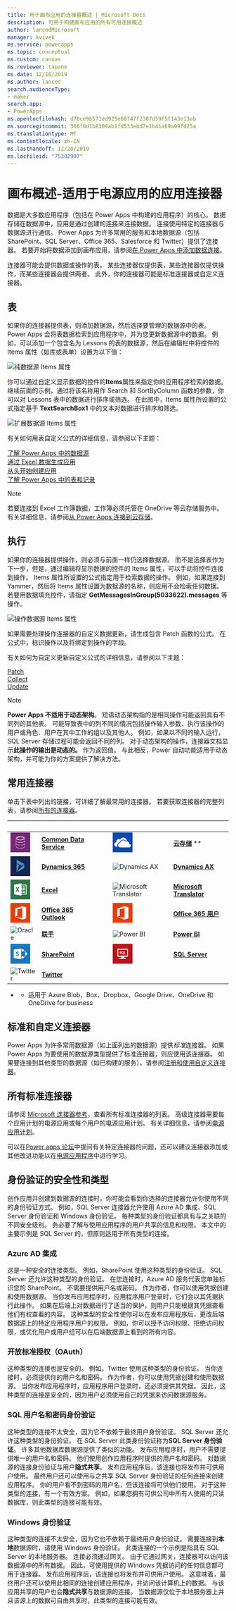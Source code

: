 ```yaml
---
title: 用于画布应用的连接器概述 | Microsoft Docs
description: 可用于构建画布应用的所有可用连接概述
author: lancedMicrosoft
manager: kvivek
ms.service: powerapps
ms.topic: conceptual
ms.custom: canvas
ms.reviewer: tapanm
ms.date: 12/10/2019
ms.author: lanced
search.audienceType:
- maker
search.app:
- PowerApps
ms.openlocfilehash: d78ce9b571ed925e68747f2307d59f5f143e13eb
ms.sourcegitcommit: 366f0d1b8309ab1fd533ebd7e1b41a69a99fd25a
ms.translationtype: MT
ms.contentlocale: zh-CN
ms.lasthandoff: 12/20/2019
ms.locfileid: "75302907"
---
```

# <a name="overview-of-canvas-app-connectors-for-power-apps"></a>画布概述-适用于电源应用的应用连接器
数据是大多数应用程序（包括在 Power Apps 中构建的应用程序）的核心。 数据存储在数据源中，应用是通过创建的连接来连接数据。 连接使用特定的连接器与数据源进行通信。 Power Apps 为许多常用的服务和本地数据源（包括 SharePoint、SQL Server、Office 365、Salesforce 和 Twitter）提供了连接器。 若要开始将数据添加到画布应用，请参阅[在 Power Apps 中添加数据连接](add-data-connection.md)。

连接器可能会提供数据或操作的表。 某些连接器仅提供表，某些连接器仅提供操作，而某些连接器会提供两者。 此外，你的连接器可能是标准连接器或自定义连接器。

## <a name="tables"></a>表

如果你的连接器提供表，则添加数据源，然后选择要管理的数据源中的表。 Power Apps 会将表数据检索到应用程序中，并为您更新数据源中的数据。 例如，可以添加一个包含名为 Lessons 的表的数据源，然后在编辑栏中将控件的 Items 属性（如库或表单）设置为以下值：

 ![纯数据源 Items 属性](./media/connections-list/ItemPropertyPlain.png)

你可以通过自定义显示数据的控件的**Items**属性来指定你的应用程序检索的数据。 继续前面的示例，通过将该名称用作 Search 和 SortByColumn 函数的参数，你可以对 Lessons 表中的数据进行排序或筛选。 在此图中，Items 属性所设置的公式指定基于 **TextSearchBox1** 中的文本对数据进行排序和筛选。 

 ![扩展数据源 Items 属性](./media/connections-list/ItemPropertyExpanded.png)

有关如何用表自定义公式的详细信息，请参阅以下主题：

  [了解 Power Apps 中的数据源](working-with-data-sources.md)<br> 
  [通过 Excel 数据生成应用](get-started-create-from-data.md)<br> 
  [从头开始创建应用](get-started-create-from-blank.md)<br>
  [了解 Power Apps 中的表和记录](working-with-tables.md)

  > [!NOTE]
  > 若要连接到 Excel 工作簿数据，工作簿必须托管在 OneDrive 等云存储服务中。 有关详细信息，请参阅[从 Power Apps 连接到云存储](connections/cloud-storage-blob-connections.md)。

## <a name="actions"></a>执行

如果你的连接器提供操作，则必须与前面一样仍选择数据源。 而不是选择表作为下一步，但是，通过编辑将显示数据的控件的 Items 属性，可以手动将控件连接到操作。 Items 属性所设置的公式指定用于检索数据的操作。 例如，如果连接到 Yammer，然后将 Items 属性设置为数据源的名称，则应用不会检索任何数据。 若要用数据填充控件，请指定 **GetMessagesInGroup(5033622).messages** 等操作。

![操作数据源 Items 属性](./media/connections-list/ItemPropertyAction.png)

如果需要处理操作连接器的自定义数据更新，请生成包含 Patch 函数的公式。 在公式中，标识操作以及将绑定到操作的字段。  

有关如何为自定义更新自定义公式的详细信息，请参阅以下主题：

[Patch](functions/function-patch.md)<br>[Collect](functions/function-clear-collect-clearcollect.md)<br>[Update](functions/function-update-updateif.md)

> [!NOTE]
>  **Power Apps 不适用于动态架构**。 短语动态架构指的是相同操作可能返回具有不同列的其他表。 可能导致表中的列不同的情况包括操作输入参数、执行该操作的用户或角色、用户在其中工作的组以及其他人。 例如，如果以不同的输入运行，SQL Server 存储过程可能会返回不同的列。 对于动态架构的操作，连接器文档显示**此操作的输出是动态的。** 作为返回值。 与此相反，Power 自动功能适用于动态架构，并可能为你的方案提供了解决方法。

## <a name="popular-connectors"></a>常用连接器

单击下表中列出的链接，可详细了解最常用的连接器。 若要获取连接器的完整列表，请参阅[所有的连接器](https://docs.microsoft.com/connectors/)。

| &nbsp; | &nbsp; | &nbsp; | &nbsp; | &nbsp; |
| --- | --- | --- | --- | --- |
| ![Common Data Service](./media/connections-list/cdm.png) |[**Common Data Service**](connections/connection-common-data-service.md) |&nbsp; |![云存储](./media/connections-list/onedrive.png) |[**云存储**](connections/cloud-storage-blob-connections.md) ** |
| ![Dynamics 365](./media/connections-list/dynamics-365.png) |[**Dynamics 365**](connections/connection-dynamics-crmonline.md) |&nbsp; | ![Dynamics AX](./media/connections-list/dynamics-ax.png) |[**Dynamics AX**](connections/connection-dynamicsax.md) |
|![Excel](./media/connections-list/excel.png) |[**Excel**](connections/connection-excel.md) |&nbsp; |![Microsoft Translator](./media/connections-list/microsoft-translator.png) |[**Microsoft Translator**](connections/connection-microsoft-translator.md) |
|![Office 365 Outlook](./media/connections-list/office365.png) |[**Office 365 Outlook**](connections/connection-office365-outlook.md) |&nbsp; | ![Office 365 用户](./media/connections-list/office365.png) |[**Office 365 用户**](connections/connection-office365-users.md) |
| ![Oracle](./media/connections-list/oracle-icon.png) |[**联手**](connections/connection-oracledb.md) |&nbsp; | ![Power BI](./media/connections-list/powerbi.png) |[**Power BI**](connections/connection-powerbi.md) |
| ![SharePoint](./media/connections-list/sharepoint.png) |[**SharePoint**](connections/connection-sharepoint-online.md) |&nbsp; | ![SQL Server](./media/connections-list/sql.png) |[**SQL Server**](connections/connection-azure-sqldatabase.md) 
|![Twitter](./media/connections-list/twitter.png) |[**Twitter**](connections/connection-twitter.md)

* * 适用于 Azure Blob、Box、Dropbox、Google Drive、OneDrive 和 OneDrive for business

## <a name="standard-and-custom-connectors"></a>标准和自定义连接器
Power Apps 为许多常用数据源（如上面列出的数据源）提供*标准*连接器。 如果 Power Apps 为要使用的数据源类型提供了标准连接器，则应使用该连接器。 如果要连接到其他类型的数据源（如已构建的服务），请参阅[注册和使用自定义连接器](../canvas-apps/register-custom-api.md)。

## <a name="all-standard-connectors"></a>所有标准连接器
请参阅 [Microsoft 连接器参考](https://docs.microsoft.com/connectors/)，查看所有标准连接器的列表。 高级连接器需要每个应用计划的电源应用或每个用户的电源应用计划。 有关详细信息，请参阅[电源应用计划](https://powerapps.microsoft.com/pricing/)。

可以在[Power apps 论坛](https://powerusers.microsoft.com/t5/PowerApps-Community/ct-p/PowerApps1)中提问有关特定连接器的问题，还可以建议连接器添加或其他改进功能以在[电源应用程序](https://powerusers.microsoft.com/t5/PowerApps-Ideas/idb-p/PowerAppsIdeas)中进行学习。

## <a name="security-and-types-of-authentication"></a>身份验证的安全性和类型

创作应用并创建到数据源的连接时，你可能会看到你选择的连接器允许你使用不同的身份验证方式。 例如，SQL Server 连接器允许使用 Azure AD 集成、SQL Server 身份验证和 Windows 身份验证。 每种类型的身份验证都具有与之关联的不同安全级别。  务必要了解与使用应用程序的用户共享的信息和权限。 本文中的主要示例是 SQL Server 的，但原则适用于所有类型的连接。

### <a name="azure-ad-integrated"></a>Azure AD 集成

这是一种安全的连接类型。  例如，SharePoint 使用这种类型的身份验证。  SQL Server 还允许这种类型的身份验证。  在您连接时，Azure AD 服务代表您单独标识您的 SharePoint。  不需要提供用户名或密码。  作为作者，你可以使用凭据创建和使用数据源。  当你发布应用程序时，应用程序用户登录时，它们会以其凭据执行此操作。 如果在后端上对数据进行了适当的保护，则用户只能根据其凭据查看他们有权查看的内容。   这种类型的安全性使你可以在发布应用程序后，更改后端数据源上的特定应用程序用户的权限。  例如，你可以授予访问权限、拒绝访问权限，或优化用户或用户组可以在后端数据源上看到的所有内容。

### <a name="open-standard-authorization-oauth"></a>开放标准授权（OAuth）

这种类型的连接也是安全的。  例如，Twitter 使用这种类型的身份验证。  当你连接时，必须提供你的用户名和密码。  作为作者，你可以使用凭据创建和使用数据源。  当你发布应用程序时，应用程序用户登录时，还必须提供其凭据。  因此，这种类型的连接是安全的，因为用户必须使用自己的凭据来访问数据源服务。 

### <a name="sql-user-name-and-password-authentication"></a>SQL 用户名和密码身份验证

这种类型的连接不太安全，因为它不依赖于最终用户身份验证。  SQL Server 还允许这种类型的身份验证。  在 SQL Server 此类身份验证称为**SQL Server 身份验证**。  许多其他数据库数据源提供了类似的功能。  发布应用程序时，用户不需要提供唯一的用户名和密码。  他们使用创作应用程序时提供的用户名和密码。  对数据源的连接身份验证与用户**隐式共享**。  发布应用程序后，该连接也将发布并可供用户使用。  最终用户还可以使用与之共享 SQL Server 身份验证的任何连接来创建应用程序。  你的用户看不到密码的用户名，但该连接将可供他们使用。  对于这种类型的连接，有一个有效方案。  例如，如果您拥有可供公司中所有人使用的只读数据库，则此类型的连接可能有效。 

### <a name="windows-authentication"></a>Windows 身份验证

这种类型的连接不太安全，因为它也不依赖于最终用户身份验证。  需要连接到**本地**数据源时，请使用 Windows 身份验证。  此类连接的一个示例是指具有 SQL Server 的本地服务器。  连接必须通过网关。  由于它通过网关，连接器可以访问该数据源中的所有数据。 因此，可使用提供的 Windows 凭据访问的任何信息都可用于连接器。 发布应用程序后，该连接也将发布并可供用户使用。   这意味着，最终用户还可以使用此相同的连接创建应用程序，并访问该计算机上的数据。  与该应用共享的用户也会**隐式共享**与数据源的连接。  当数据源仅位于本地服务器上并且该源上的数据可自由共享时，此类型的连接可能有效。
